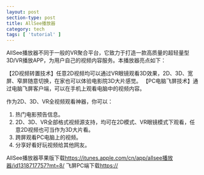 ```yaml
---
layout: post
section-type: post
title: AllSee播放器
category: tech
tags: [ 'tutorial' ]
---
```


AllSee播放器不同于一般的VR聚合平台，它致力于打造一款高质量的超轻量型3D/VR播放APP，为用户自己的视频内容服务。本播放器亮点如下：

【2D视频转置技术】任意2D视频均可以通过VR眼镜观看3D效果，2D、3D、宽屏、窄屏随意切换，在家也可以体验电影院3D大片感觉。
【PC电脑飞屏技术】通过电脑飞屏客户端，可以在手机上观看电脑中的视频内容。

作为2D、3D、VR全视频观看神器，你可以：

1. 热门电影预告信息。
2. 2D、3D、VR全部格式视频源支持，均可在2D模式、VR眼镜模式下观看，任意2D视频也可当作为3D大片看。
3. 跨屏观看PC电脑上的视频。
4. 分享好看好玩视频给其他网友。

AllSee播放器苹果版下载<https://itunes.apple.com/cn/app/allsee播放器/id1318717757?mt=8/>
飞屏PC端下载<https://>
